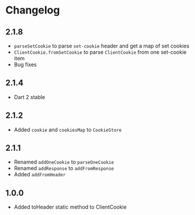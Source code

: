# Changelog

## 2.1.8

+ `parseSetCookie` to parse `set-cookie` header and get a map of set cookies
+ `ClientCookie.fromSetCookie` to parse `ClientCookie` from one set-cookie item
+ Bug fixes

## 2.1.4

+ Dart 2 stable

## 2.1.2

+ Added `cookie` and `cookiesMap` to `CookieStore`

## 2.1.1

+ Renamed `addOneCookie` to `parseOneCookie`
+ Renamed `addResponse` to `addFromResponse`
+ Added `addFromHeader`

## 1.0.0

+ Added toHeader static method to ClientCookie